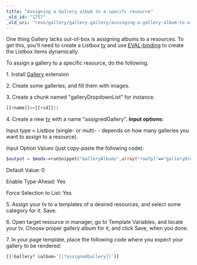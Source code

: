 ```yaml
---
title: "Assigning a Gallery album to a specifc resource"
_old_id: "1757"
_old_uri: "revo/gallery/gallery.gallery/assinging-a-gallery-album-to-a-specifc-resource"
---
```


One thing Gallery lacks out-of-box is assigning albums to a resources. To get this, you'll need to create a Listbox [tv](making-sites-with-modx/customizing-content/template-variables) and use [EVAL-binding](making-sites-with-modx/customizing-content/template-variables/bindings/eval-binding) to create the Listbox items dynamically.

 To assign a gallery to a specific resource, do the following.

1\. Install [Gallery](https://rtfm.modx.com/extras/revo/gallery/gallery.gallery) extension

2\. Create some galleries, and fill them with images.

3\. Create a chunk named "galleryDropdownList" for instance.

 ``` php
[[+name]]==[[+id]]||
```

4\. Create a new [tv](making-sites-with-modx/customizing-content/template-variables) with a name "assignedGallery". **Input options:**

 Input type = Listbox (single- or multi- - depends on how many galleries you want to assign to a resource).

 Input Option Values (just copy-paste the following code):

 ``` php
$output = $modx->runSnippet("GalleryAlbums",array("rowTpl"=>"galleryDropdownList"))."none==0"; return $output;
```

Default Value: 0

 Enable Type-Ahead: Yes

 Force Selection to List: Yes

5\. Assign your tv to a templates of a desired resources, and select some category for it. Save.

6\. Open target resource in manager, go to Template Variables, and locate your tv. Choose proper gallery album for it, and click Save, when you done.

7\. In your page template, place the following code where you expect your gallery to be rendered:

 ``` php
[[!Gallery? &album=`[[*assignedGallery]]`]]
```
